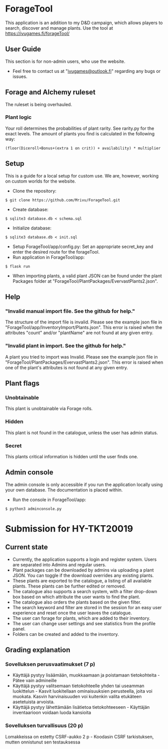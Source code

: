# ForageTool
This application is an addition to my D&D campaign, which allows players to search, discover and manage plants.
Use the tool at https://ivugames.fi/forageTool/

## User Guide
This section is for non-admin users, who use the website.
- Feel free to contact us at "ivugames@outlook.fi" regarding any bugs or issues.

## Forage and Alchemy ruleset
The ruleset is being overhauled.

### Plant logic
Your roll determines the probabilities of plant rarity. See rarity.py for the exact levels.
The amount of plants you find is calculated in the following way:
```
(floor(Diceroll+Bonus+(extra 1 on crit)) + availability) * multiplier
```

## Setup
This is a guide for a local setup for custom use. We are, however, working on custom worlds for the website.
- Clone the repository:
```
$ git clone https://github.com/Mrivu/ForageTool.git
```
- Create database:
```
$ sqlite3 database.db < schema.sql
```
- Initialize database:
```
$ sqlite3 database.db < init.sql
```
- Setup ForageTool/app/config.py:
Set an appropriate secret_key and enter the desired route for the forageTool.
- Run application in ForageTool/app:
```
$ flask run
```
- When importing plants, a valid plant JSON can be found under the plant Packages folder at "ForageTool/PlantPackages/EvervastPlants2.json".

## Help
### "Invalid manual import file. See the github for help."
The structure of the import file is invalid. Please see the example json file in "ForageTool/app/InventoryImport/Plants.json". This error is raised when the attributes "count" and/or "plantName" are not found at any given entry.

### "Invalid plant in import. See the github for help."
A plant you tried to import was Invalid. Please see the example json file in "ForageTool/PlantPackages/EvervastPlants2.json". This error is raised when one of the plant's attributes is not found at any given entry.

## Plant flags
### Unobtainable
This plant is unobtainable via Forage rolls.
### Hidden
This plant is not found in the catalogue, unless the user has admin status.
### Secret
This plants critical information is hidden until the user finds one.

## Admin console
The admin console is only accessible if you run the application locally using your own database. The documentation is placed within.
- Run the console in ForageTool/app:
```
$ python3 adminconsole.py
```

# Submission for HY-TKT20019

## Current state
- Currently, the application supports a login and register system. Users are separated into Admins and regular users.
- Plant packages can be downloaded by admins via uploading a plant JSON. You can toggle if the download overrides any existing plants.
- These plants are exported to the catalogue, a listing of all available plants. These plants can be further edited or removed.
- The catalogue also supports a search system, with a filter drop-down box based on which attribute the user wants to find the plant.
- The catalogue also orders the plants based on the given filter.
- The search keyword and filter are stored in the session for an easy user experience and reset once the user leaves the catalogue.
- The user can forage for plants, which are added to their inventory.
- The user can change user settings and see statistics from the profile panel.
- Folders can be created and added to the inventory.

## Grading explanation
### Sovelluksen perusvaatimukset (7 p)
- Käyttäjä pystyy lisäämään, muokkaamaan ja poistamaan tietokohteita - Pätee vain admineille
- Käyttäjä pystyy valitsemaan tietokohteelle yhden tai useamman luokittelun - Kasvit luokitellaan ominaisuuksien perusteella, joita voi muokata. Kasvin harvinaisuuden voi kuitenkin valita etukäteen asetetuista arvoista.
- Käyttäjä pystyy lähettämään lisätietoa tietokohteeseen - Käyttäjän inventaarioon voidaan luoda kansioita

### Sovelluksen turvallisuus (20 p)
Lomakkeissa on estetty CSRF-aukko   2 p - Koodasin CSRF tarkistuksen, mutten onnistunut sen testauksessa
